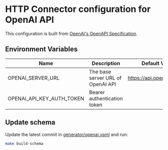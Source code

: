 # HTTP Connector configuration for OpenAI API

This configuration is built from [OpenAI's OpenAPI Specification](https://github.com/openai/openai-openapi).

## Environment Variables

| Name                      | Description                       | Default Value             |
| ------------------------- | --------------------------------- | ------------------------- |
| OPENAI_SERVER_URL         | The base server URL of OpenAI API | https://api.openai.com/v1 |
| OPENAI_API_KEY_AUTH_TOKEN | Bearer authentication token       |                           |

## Update schema

Update the latest commit in [generator/openai.yaml](generator/openai.yaml) and run:

```sh
make build-schema
```
